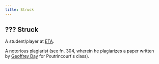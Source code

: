 ```yaml
---
title: Struck
---
```


??? Struck
----------

A student/player at [ETA](/places/ETA).

A notorious plagiarist (see fn. 304, wherein he plagiarizes a paper written by
[Geoffrey Day](/characters/Geoffrey_Day) for Poutrincourt's class).